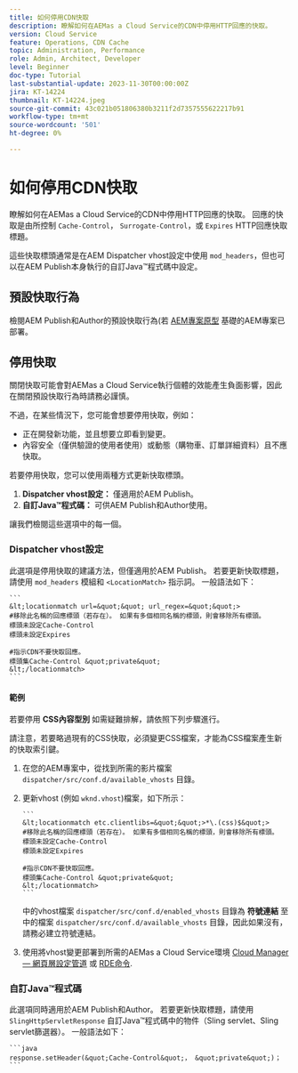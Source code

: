 ```yaml
---
title: 如何停用CDN快取
description: 瞭解如何在AEMas a Cloud Service的CDN中停用HTTP回應的快取。
version: Cloud Service
feature: Operations, CDN Cache
topic: Administration, Performance
role: Admin, Architect, Developer
level: Beginner
doc-type: Tutorial
last-substantial-update: 2023-11-30T00:00:00Z
jira: KT-14224
thumbnail: KT-14224.jpeg
source-git-commit: 43c021b051806380b3211f2d7357555622217b91
workflow-type: tm+mt
source-wordcount: '501'
ht-degree: 0%

---
```



# 如何停用CDN快取

瞭解如何在AEMas a Cloud Service的CDN中停用HTTP回應的快取。 回應的快取是由所控制 `Cache-Control`， `Surrogate-Control`，或 `Expires` HTTP回應快取標題。

這些快取標頭通常是在AEM Dispatcher vhost設定中使用 `mod_headers`，但也可以在AEM Publish本身執行的自訂Java™程式碼中設定。

## 預設快取行為

檢閱AEM Publish和Author的預設快取行為(若 [AEM專案原型](./enable-caching.md#default-caching-behavior) 基礎的AEM專案已部署。

## 停用快取

關閉快取可能會對AEMas a Cloud Service執行個體的效能產生負面影響，因此在關閉預設快取行為時請務必謹慎。

不過，在某些情況下，您可能會想要停用快取，例如：

- 正在開發新功能，並且想要立即看到變更。
- 內容安全（僅供驗證的使用者使用）或動態（購物車、訂單詳細資料）且不應快取。

若要停用快取，您可以使用兩種方式更新快取標頭。

1. **Dispatcher vhost設定：** 僅適用於AEM Publish。
1. **自訂Java™程式碼：** 可供AEM Publish和Author使用。

讓我們檢閱這些選項中的每一個。

### Dispatcher vhost設定

此選項是停用快取的建議方法，但僅適用於AEM Publish。 若要更新快取標題，請使用 `mod_headers` 模組和 `<LocationMatch>` 指示詞。 一般語法如下：

    ```
    &lt;locationmatch url=&quot;&quot; url_regex=&quot;&quot;>
    #移除此名稱的回應標頭（若存在）。 如果有多個相同名稱的標頭，則會移除所有標頭。
    標頭未設定Cache-Control
    標頭未設定Expires
    
    #指示CDN不要快取回應。
    標頭集Cache-Control &quot;private&quot;
    &lt;/locationmatch>
    ```

#### 範例

若要停用 **CSS內容型別** 如需疑難排解，請依照下列步驟進行。

請注意，若要略過現有的CSS快取，必須變更CSS檔案，才能為CSS檔案產生新的快取索引鍵。

1. 在您的AEM專案中，從找到所需的影片檔案 `dispatcher/src/conf.d/available_vhosts` 目錄。
1. 更新vhost (例如 `wknd.vhost`)檔案，如下所示：

       ```
       &lt;locationmatch etc.clientlibs=&quot;&quot;>*\.(css)$&quot;>
       #移除此名稱的回應標頭（若存在）。 如果有多個相同名稱的標頭，則會移除所有標頭。
       標頭未設定Cache-Control
       標頭未設定Expires
       
       #指示CDN不要快取回應。
       標頭集Cache-Control &quot;private&quot;
       &lt;/locationmatch>
       ```
   中的vhost檔案 `dispatcher/src/conf.d/enabled_vhosts` 目錄為 **符號連結** 至中的檔案 `dispatcher/src/conf.d/available_vhosts` 目錄，因此如果沒有，請務必建立符號連結。
1. 使用將vhost變更部署到所需的AEMas a Cloud Service環境 [Cloud Manager — 網頁層設定管道](https://experienceleague.adobe.com/docs/experience-manager-cloud-service/content/implementing/using-cloud-manager/cicd-pipelines/introduction-ci-cd-pipelines.html?#web-tier-config-pipelines) 或 [RDE命令](https://experienceleague.adobe.com/docs/experience-manager-learn/cloud-service/developing/rde/how-to-use.html?lang=en#deploy-apache-or-dispatcher-configuration).

### 自訂Java™程式碼

此選項同時適用於AEM Publish和Author。 若要更新快取標題，請使用 `SlingHttpServletResponse` 自訂Java™程式碼中的物件（Sling servlet、Sling servlet篩選器）。 一般語法如下：

    ```java
    response.setHeader(&quot;Cache-Control&quot;， &quot;private&quot;)；
    ```
